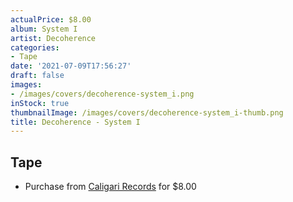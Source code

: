 ```yaml
---
actualPrice: $8.00
album: System I
artist: Decoherence
categories:
- Tape
date: '2021-07-09T17:56:27'
draft: false
images:
- /images/covers/decoherence-system_i.png
inStock: true
thumbnailImage: /images/covers/decoherence-system_i-thumb.png
title: Decoherence - System I
---
```


## Tape
* Purchase from [Caligari Records](https://caligarirecords.storenvy.com/products/32424409-decoherence-system-i) for $8.00
